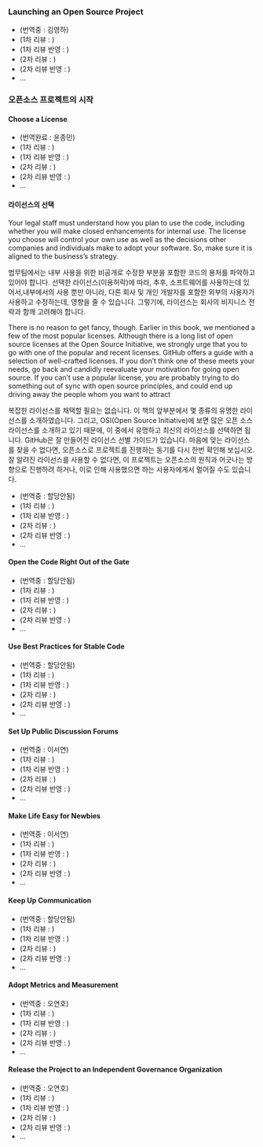 ﻿### Launching an Open Source Project

* (번역중 : 김영하)
* (1차 리뷰 : )
* (1차 리뷰 반영 : )
* (2차 리뷰 : )
* (2차 리뷰 반영 : )
* ...

### 오픈소스 프로젝트의 시작

#### Choose a License

* (번역완료 : 윤종민)
* (1차 리뷰 : )
* (1차 리뷰 반영 : )
* (2차 리뷰 : )
* (2차 리뷰 반영 : )
* ...

#### 라이선스의 선택
Your legal staff must understand how you plan to use the code, including whether you will make closed enhancements for internal use. The license you choose will control your own use as well as the decisions other companies and individuals make to adopt your software. So, make sure it is aligned to the business’s strategy.

법무팀에서는 내부 사용을 위한 비공개로 수정한 부분을 포함한 코드의 용처를 파악하고 있어야 합니다. 선택한 라이선스(이용허락)에 따라, 추후, 소프트웨어를 사용하는데 있어서,내부에서의 사용 뿐만 아니라,  다른 회사 및  개인 개발자를 포함한 외부의 사용자가 사용하고 수정하는데, 영향을 줄 수 있습니다. 그렇기에, 라이선스는 회사의 비지니스 전략과 함깨 고려해야 합니다.   


There is no reason to get fancy, though. Earlier in this book, we mentioned a few of the most popular licenses. Although there is a long list of open source licenses at the Open Source Initiative, we strongly urge that you to go with one of the popular and recent licenses. GitHub offers a guide  with a selection of well-crafted licenses. If you don’t think one of these meets your needs, go back and candidly reevaluate your motivation for going open source. If you can’t use a  popular license, you are probably trying to do something out of sync with open source principles, and could end up driving away the people whom you want to attract


복잡한 라이선스를 채택할 필요는 없습니다. 이 책의 앞부분에서 몇 종류의 유명한 라이선스를 소개하였습니다. 그리고, OSI(Open Source Initiative)에 보면 많은 오픈 소스 라이선스를 소개하고 있기 때문에, 이 중에서 유명하고 최신의 라이선스를 선택하면 됩니다. GitHub은 잘 만들어진 라이선스 선별 가이드가 있습니다. 마음에 맞는 라이선스를 찾을 수 없다면, 오픈소스로 프로젝트를 진행하는 동기를 다시 한번 확인해 보십시오. 잘 알려진 라이선스를 사용할 수 없다면, 이 프로젝트는 오픈소스의 원칙과 어긋나는 방향으로 진행하려 하거나, 이로 인해 사용했으면 하는 사용자에게서 멀어질 수도 있습니다.

* (번역중 : 할당안됨)
* (1차 리뷰 : )
* (1차 리뷰 반영 : )
* (2차 리뷰 : )
* (2차 리뷰 반영 : )
* ...

#### Open the Code Right Out of the Gate

* (번역중 : 할당안됨)
* (1차 리뷰 : )
* (1차 리뷰 반영 : )
* (2차 리뷰 : )
* (2차 리뷰 반영 : )
* ...

#### Use Best Practices for Stable Code

* (번역중 : 할당안됨)
* (1차 리뷰 : )
* (1차 리뷰 반영 : )
* (2차 리뷰 : )
* (2차 리뷰 반영 : )
* ...

#### Set Up Public Discussion Forums

* (번역중 : 이서연)
* (1차 리뷰 : )
* (1차 리뷰 반영 : )
* (2차 리뷰 : )
* (2차 리뷰 반영 : )
* ...

#### Make Life Easy for Newbies

* (번역중 : 이서연)
* (1차 리뷰 : )
* (1차 리뷰 반영 : )
* (2차 리뷰 : )
* (2차 리뷰 반영 : )
* ...

#### Keep Up Communication

* (번역중 : 할당안됨)
* (1차 리뷰 : )
* (1차 리뷰 반영 : )
* (2차 리뷰 : )
* (2차 리뷰 반영 : )
* ...

#### Adopt Metrics and Measurement

* (번역중 : 오연호)
* (1차 리뷰 : )
* (1차 리뷰 반영 : )
* (2차 리뷰 : )
* (2차 리뷰 반영 : )
* ...

#### Release the Project to an Independent Governance Organization 

* (번역중 : 오연호)
* (1차 리뷰 : )
* (1차 리뷰 반영 : )
* (2차 리뷰 : )
* (2차 리뷰 반영 : )
* ...


